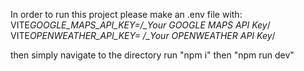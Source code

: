 In order to run this project please make an .env file with:
VITE*GOOGLE_MAPS_API_KEY=/\_Your GOOGLE MAPS API Key*/
VITE*OPENWEATHER_API_KEY= /\_Your OPENWEATHER API Key*/

then simply navigate to the directory run "npm i" then "npm run dev"
